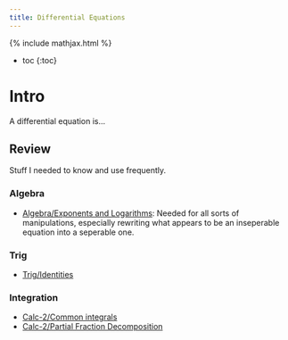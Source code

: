 ```yaml
---
title: Differential Equations
---
```


{% include mathjax.html %}
* toc
{:toc}

# Intro

A differential equation is...

## Review

Stuff I needed to know and use frequently.

### Algebra

- [Algebra/Exponents and Logarithms](../algebra/#exponents-and-logarithms):
  Needed for all sorts of manipulations, especially rewriting what appears to be
  an inseperable equation into a seperable one.

### Trig

- [Trig/Identities](../trig/)

### Integration

- [Calc-2/Common integrals](../calc-2/)
- [Calc-2/Partial Fraction Decomposition](../calc-2/partial-fraction-decomposition)
